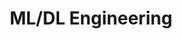 ---
title: ML/DL Engineering
description: Problem solving using Machine Learning and Deep Learning
image:

# Badge style
style:
    background: "#2a9d8f"
    color: "#fff"
---